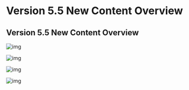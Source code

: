 # Version 5.5 New Content Overview
## Version 5.5 New Content Overview


![img](https://sdk.hoyoverse.com/upload/ann/2025/03/25/013294f600761145914d52570b6702ba_7494614722530128843.jpg)

![img](https://sdk.hoyoverse.com/upload/ann/2025/03/25/50ea84776b0a94e451c10f8ed0431af6_2883383273456771833.jpg)

![img](https://sdk.hoyoverse.com/upload/ann/2025/03/25/fb792b1c8d5d63dc7b4c4aefc83e42bd_2246867435571071479.jpg)

![img](https://sdk.hoyoverse.com/upload/ann/2025/03/25/6223cb05be5d7d24dba7348aedd9e1c7_3603833221899116671.jpg)
